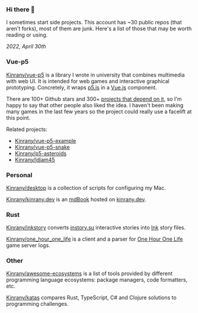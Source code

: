 ### Hi there 👋

I sometimes start side projects. This account has ~30 public repos (that aren't forks), most of them are junk. Here's a list of those that may be worth reading or using.

*2022, April 30th*

### Vue-p5

[Kinrany/vue-p5](https://github.com/Kinrany/vue-p5) is a library I wrote in university that combines multimedia with web UI. It is intended for web games and interactive graphical prototyping. Concretely, it wraps [p5.js](https://p5js.org/) in a [Vue.js](https://vuejs.org/) component.

There are 100+ Github stars and 300+ [projects that depend on it](https://github.com/Kinrany/vue-p5/network/dependents), so I'm happy to say that other people also liked the idea. I haven't been making many games in the last few years so the project could really use a facelift at this point.

Related projects:
* [Kinrany/vue-p5-example](https://github.com/Kinrany/vue-p5-example)
* [Kinrany/vue-p5-snake](https://github.com/Kinrany/vue-p5-snake)
* [Kinrany/p5-asteroids](https://github.com/Kinrany/p5-asteroids)
* [Kinrany/ldjam45](https://github.com/Kinrany/ldjam45)

### Personal

[Kinrany/desktop](https://github.com/Kinrany/desktop) is a collection of scripts for configuring my Mac.

[Kinrany/kinrany.dev](https://github.com/Kinrany/kinrany.dev) is an [mdBook](https://github.com/rust-lang/mdBook) hosted on [kinrany.dev](https://kinrany.dev/).

### Rust

[Kinrany/inkstory](https://github.com/Kinrany/inkstory) converts [instory.su](https://instory.su/) interactive stories into [Ink](https://www.inklestudios.com/ink/) story files.

[Kinrany/one_hour_one_life](https://github.com/Kinrany/one_hour_one_life) is a client and a parser for [One Hour One Life](http://www.onehouronelife.com/) game server logs.

### Other

[Kinrany/awesome-ecosystems](https://github.com/Kinrany/awesome-ecosystems) is a list of tools provided by different programming language ecosystems: package managers, code formatters, etc.

[Kinrany/katas](https://github.com/Kinrany/katas) compares Rust, TypeScript, C# and Clojure solutions to programming challenges.

<!--
**Kinrany/kinrany** is a ✨ _special_ ✨ repository because its `README.md` (this file) appears on your GitHub profile.

Here are some ideas to get you started:

- 🔭 I’m currently working on ...
- 🌱 I’m currently learning ...
- 👯 I’m looking to collaborate on ...
- 🤔 I’m looking for help with ...
- 💬 Ask me about ...
- 📫 How to reach me: ...
- 😄 Pronouns: ...
- ⚡ Fun fact: ...
-->
